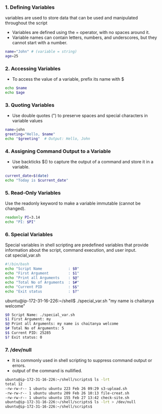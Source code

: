 ### 1. Defining Variables
variables are used to store data that can be used and manipulated throughout the script
- Variables are defined using the = operator, with no spaces around it.
- Variable names can contain letters, numbers, and underscores, but they cannot start with a number.
```sh
name="John" # (variable = string)
age=25
```
### 2. Accessing Variables
- To access the value of a variable, prefix its name with $
```sh
echo $name
echo $age
```

### 3. Quoting Variables
- Use double quotes (") to preserve spaces and special characters in variable values
```sh
name=john
greeting="Hello, $name"
echo "$greeting"  # Output: Hello, John
```
### 4. Assigning Command Output to a Variable
- Use backticks $() to capture the output of a command and store it in a variable.
```sh
current_date=$(date)
echo "Today is $current_date"
```

### 5. Read-Only Variables
Use the readonly keyword to make a variable immutable (cannot be changed).
```sh
readonly PI=3.14
echo "PI: $PI"
```

### 6. Special Variables
Special variables in shell scripting are predefined variables that provide information about the script, command execution, and user input.<br>
cat special_var.sh 
```sh
#!/bin/bash
echo "Script Name            : $0"
echo "First Argument         : $1"
echo "Print all Arguments    : $@"
echo "Total No of Arguments  : $#"
echo "Current PID            : $$"
echo "Exit status            : $?"
```

ubuntu@ip-172-31-16-226:~/shell$ ./special_var.sh "my name is chaitanya welcome"
```sh
$0 Script Name: ./special_var.sh                        
$1 First Argument: my                                    
$@ Print all Arguments: my name is chaitanya welcome     
$# Total No of Arguments: 5                              
$$ Current PID: 25285
$? Exit status: 0
```
### 7. /dev/null 
-  It is commonly used in shell scripting to suppress command output or errors.
- output of the command is nullified.
```sh
ubuntu@ip-172-31-16-226:~/shell/scripts$ ls -lrt
total 12
-rw-rw-r-- 1 ubuntu ubuntu 223 Feb 26 09:29 s3-upload.sh
-rw-rw-r-- 1 ubuntu ubuntu 209 Feb 26 10:13 file-creat.sh
-rw-rw-r-- 1 ubuntu ubuntu 155 Feb 27 13:42 check-site.sh
ubuntu@ip-172-31-16-226:~/shell/scripts$ ls -lrt > /dev/null
ubuntu@ip-172-31-16-226:~/shell/scripts$ 
```